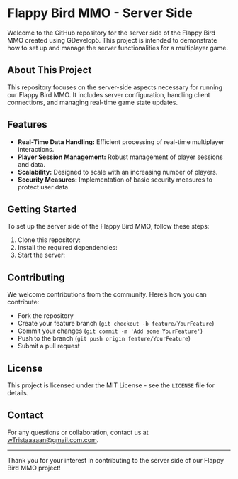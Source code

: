 # Flappy Bird MMO - Server Side

Welcome to the GitHub repository for the server side of the Flappy Bird MMO created using GDevelop5. This project is intended to demonstrate how to set up and manage the server functionalities for a multiplayer game.

## About This Project

This repository focuses on the server-side aspects necessary for running our Flappy Bird MMO. It includes server configuration, handling client connections, and managing real-time game state updates.

## Features

- **Real-Time Data Handling:** Efficient processing of real-time multiplayer interactions.
- **Player Session Management:** Robust management of player sessions and data.
- **Scalability:** Designed to scale with an increasing number of players.
- **Security Measures:** Implementation of basic security measures to protect user data.

## Getting Started

To set up the server side of the Flappy Bird MMO, follow these steps:

1. Clone this repository:
2. Install the required dependencies:
3. Start the server:

## Contributing

We welcome contributions from the community. Here’s how you can contribute:

- Fork the repository
- Create your feature branch (`git checkout -b feature/YourFeature`)
- Commit your changes (`git commit -m 'Add some YourFeature'`)
- Push to the branch (`git push origin feature/YourFeature`)
- Submit a pull request

## License

This project is licensed under the MIT License - see the `LICENSE` file for details.

## Contact

For any questions or collaboration, contact us at [wTristaaaaan@gmail.com.com](mailto:wTristaaaaan@gmail.com.com).

---

Thank you for your interest in contributing to the server side of our Flappy Bird MMO project!
